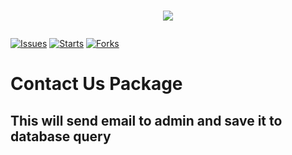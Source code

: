 # <p align="center"><a href="https://mvtechzone.com" target="_blank"><img src="https://mvtechzone.com/img/logo-white.png"></a></p>
  
[![Issues](https://img.shields.io/github/issues/MvTechZone/contact-package.svg?style=flat-square)](https://github.com/MvTechZone/contact-package/issues)
[![Starts](https://img.shields.io/github/stars/MvTechZone/contact-package.svg?style=flat-square)](https://github.com/MvTechZone/contact-package/stargazers)
[![Forks](https://img.shields.io/github/forks/MvTechZone/contact-package.svg?style=flat-square)](https://github.com/MvTechZone/contact-package/forks)


# Contact Us Package

## This will send email to admin and save it to database query

